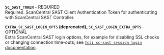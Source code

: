 **`SC_SAST_TOKEN`** - REQUIRED    
Required: ScanCentral SAST Client Authentication Token for authenticating with ScanCentral SAST Controller.

**`EXTRA_SC_SAST_LOGIN_OPTS` (deprecated), `SC_SAST_LOGIN_EXTRA_OPTS`** - OPTIONAL    
Extra ScanCentral SAST login options, for example for disabling SSL checks or changing connection time-outs; see [`fcli sc-sast session login` documentation]({{var:fcli-doc-base-url}}/manpage/fcli-sc-sast-session-login.html).